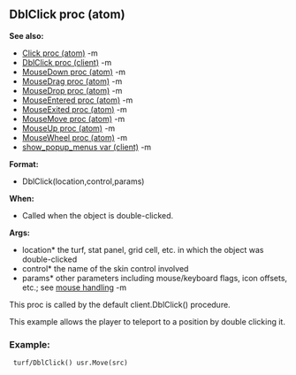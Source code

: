 ## DblClick proc (atom)
**See also:**
*   [Click proc (atom)](/ref/atom/proc/Click.md) -m
*   [DblClick proc (client)](/ref/client/proc/DblClick.md) -m
*   [MouseDown proc (atom)](/ref/atom/proc/MouseDown.md) -m
*   [MouseDrag proc (atom)](/ref/atom/proc/MouseDrag.md) -m
*   [MouseDrop proc (atom)](/ref/atom/proc/MouseDrop.md) -m
*   [MouseEntered proc (atom)](/ref/atom/proc/MouseEntered.md) -m
*   [MouseExited proc (atom)](/ref/atom/proc/MouseExited.md) -m
*   [MouseMove proc (atom)](/ref/atom/proc/MouseMove.md) -m
*   [MouseUp proc (atom)](/ref/atom/proc/MouseUp.md) -m
*   [MouseWheel proc (atom)](/ref/atom/proc/MouseWheel.md) -m
*   [show_popup_menus var (client)](/ref/client/var/show_popup_menus.md) -m
<!-- -->
**Format:**
*   DblClick(location,control,params)
<!-- -->
**When:**
*   Called when the object is double-clicked.
<!-- -->
**Args:**
*   location* the turf, stat panel, grid cell, etc. in which the object
    was double-clicked
*   control* the name of the skin control involved
*   params* other parameters including mouse/keyboard flags, icon
    offsets, etc.; see [mouse handling](/ref/DM/mouse.md) -m

This proc is called by the default client.DblClick() procedure.


This example allows the player to teleport to a position by
double clicking it.
### Example:

```
 turf/DblClick() usr.Move(src) 
```
